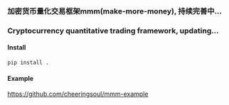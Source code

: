 ### 加密货币量化交易框架mmm(make-more-money), 持续完善中...
### Cryptocurrency quantitative trading framework, updating...

#### Install

    pip install .

#### Example
<https://github.com/cheeringsoul/mmm-example>
